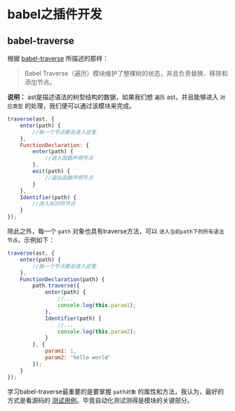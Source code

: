 # babel之插件开发

## babel-traverse

根据 [babel-traverse](https://github.com/jamiebuilds/babel-handbook/blob/master/translations/zh-Hans/plugin-handbook.md#babel-traverse) 所描述的那样：

> Babel Traverse（遍历）模块维护了整棵树的状态，并且负责替换、移除和添加节点。

**说明：** ast是描述语法的树型结构的数据，如果我们想 `遍历` ast，并且能够进入 `对应类型` 的处理，我们便可以通过该模块来完成。

```js
traverse(ast, {
    enter(path) {
        //每一个节点都会进入这里
    },
    FunctionDeclaration: {
        enter(path) {
            //进入函数声明节点
        },
        exit(path) {
            //退出函数声明节点
        }
    },
    Identifier(path) {
        //进入标识符节点
    }
});
```

除此之外，每一个 `path` 对象也具有traverse方法，可以 `进入当前path下的所有语法节点`，示例如下：

```js
traverse(ast, {
    enter(path) {
        //每一个节点都会进入这里
    },
    FunctionDeclaration(path) {
        path.traverse({
            enter(path) {
                //...
                console.log(this.param1);
            },
            Identifier(path) {
                //...
                console.log(this.param2);
            }
        }, {
            param1: 1,
            param2: 'hello world'
        });
    }
});
```

学习babel-traverse最重要的是要掌握 `path对象` 的属性和方法，我认为，最好的方式是看源码的 [测试用例](https://github.com/babel/babel/tree/master/packages/babel-traverse/test)。毕竟自动化测试测得是模块的关键部分。

